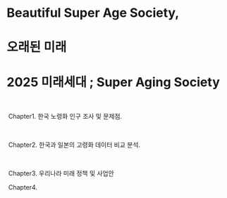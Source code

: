 # Beautiful Super Age Society, 

# 오래된 미래

# 2025 미래세대 ; Super Aging Society

​	

​	Chapter1. 한국 노령화 인구 조사 및 문제점.

​	

​	Chapter2. 한국과 일본의 고령화 데이터 비교 분석.

​	

​	Chapter3. 우리나라 미래 정책 및 사업안


​ Chapter4.



